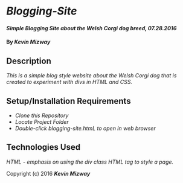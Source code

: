 # _Blogging-Site_

#### _Simple Blogging Site about the Welsh Corgi dog breed, 07.28.2016_

#### By _**Kevin Mizway**_

## Description

_This is a simple blog style website about the Welsh Corgi dog that is created to experiment with divs in HTML and CSS._

## Setup/Installation Requirements

* _Clone this Repository_
* _Locate Project Folder_
* _Double-click blogging-site.htmL to open in web browser_

## Technologies Used

_HTML - emphasis on using the div class HTML tag to style a page._

Copyright (c) 2016 **_Kevin Mizway_**
